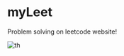 # myLeet

Problem solving on leetcode website!


![th](https://user-images.githubusercontent.com/92223732/223743912-580190f4-15f3-45c2-8fbe-d70f6c7589f9.jpeg)
